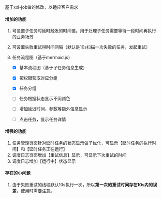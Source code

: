 基于xxl-job做的修改，以适应客户需求

#### 增加的功能
1. 可设置子任务时延时触发的时间值，用于处理子任务需要等待一段时间再执行的业务场景

2. 可设置失败重试得时间间隔（默认是10s扫描一次失败的任务，发起重试）

3. 任务流程图（基于mermaid.js）

	- [x] 基本流程图（基于子任务信息生成）
	- [x] 按权限获取对应分组
	- [x] 任务分组
	- [ ] 任务根据状态显示不同颜色
	- [ ] 增加延迟时间、参数等额外信息显示
	- [ ] 点击任务，显示任务详情


#### 增强的功能

1. 任务管理页面针对延时任务的状态显示做了优化，可显示【延时任务的执行时间】和【延时任务正在运行】
2. 调度日志页面增加【重试信息】显示，可显示下次重试的时间
3. 调度日志增加【运行中】状态显示

#### 存在的小问题

1. 由于失败重试的线程默认10s执行一次，所以**第一次的重试时间存在10s内的误差**，使用时需要注意。
